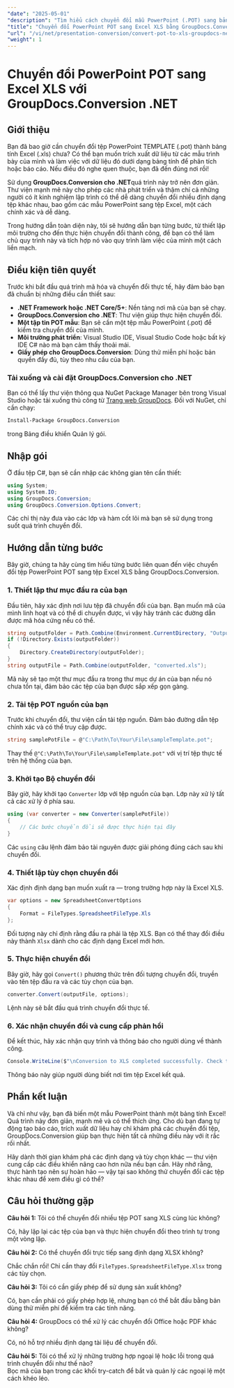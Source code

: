 ```yaml
---
"date": "2025-05-01"
"description": "Tìm hiểu cách chuyển đổi mẫu PowerPoint (.POT) sang bảng tính Excel (.XLS) một cách liền mạch bằng API GroupDocs.Conversion mạnh mẽ trong .NET."
"title": "Chuyển đổi PowerPoint POT sang Excel XLS bằng GroupDocs.Conversion .NET"
"url": "/vi/net/presentation-conversion/convert-pot-to-xls-groupdocs-net/"
"weight": 1
---
```


# Chuyển đổi PowerPoint POT sang Excel XLS với GroupDocs.Conversion .NET

## Giới thiệu

Bạn đã bao giờ cần chuyển đổi tệp PowerPoint TEMPLATE (.pot) thành bảng tính Excel (.xls) chưa? Có thể bạn muốn trích xuất dữ liệu từ các mẫu trình bày của mình và làm việc với dữ liệu đó dưới dạng bảng tính để phân tích hoặc báo cáo. Nếu điều đó nghe quen thuộc, bạn đã đến đúng nơi rồi! 

Sử dụng **GroupDocs.Conversion cho .NET**quá trình này trở nên đơn giản. Thư viện mạnh mẽ này cho phép các nhà phát triển và thậm chí cả những người có ít kinh nghiệm lập trình có thể dễ dàng chuyển đổi nhiều định dạng tệp khác nhau, bao gồm các mẫu PowerPoint sang tệp Excel, một cách chính xác và dễ dàng.

Trong hướng dẫn toàn diện này, tôi sẽ hướng dẫn bạn từng bước, từ thiết lập môi trường cho đến thực hiện chuyển đổi thành công, để bạn có thể làm chủ quy trình này và tích hợp nó vào quy trình làm việc của mình một cách liền mạch.

## Điều kiện tiên quyết

Trước khi bắt đầu quá trình mã hóa và chuyển đổi thực tế, hãy đảm bảo bạn đã chuẩn bị những điều cần thiết sau:

- **.NET Framework hoặc .NET Core/5+**: Nền tảng nơi mã của bạn sẽ chạy.
- **GroupDocs.Conversion cho .NET**: Thư viện giúp thực hiện chuyển đổi.
- **Một tập tin POT mẫu**: Bạn sẽ cần một tệp mẫu PowerPoint (.pot) để kiểm tra chuyển đổi của mình.
- **Môi trường phát triển**: Visual Studio IDE, Visual Studio Code hoặc bất kỳ IDE C# nào mà bạn cảm thấy thoải mái.
- **Giấy phép cho GroupDocs.Conversion**: Dùng thử miễn phí hoặc bản quyền đầy đủ, tùy theo nhu cầu của bạn.

### Tải xuống và cài đặt GroupDocs.Conversion cho .NET

Bạn có thể lấy thư viện thông qua NuGet Package Manager bên trong Visual Studio hoặc tải xuống thủ công từ [Trang web GroupDocs](https://releases.groupdocs.com/conversion/net/). Đối với NuGet, chỉ cần chạy:

```bash
Install-Package GroupDocs.Conversion
```

trong Bảng điều khiển Quản lý gói.

## Nhập gói

Ở đầu tệp C#, bạn sẽ cần nhập các không gian tên cần thiết:

```csharp
using System;
using System.IO;
using GroupDocs.Conversion;
using GroupDocs.Conversion.Options.Convert;
```

Các chỉ thị này đưa vào các lớp và hàm cốt lõi mà bạn sẽ sử dụng trong suốt quá trình chuyển đổi.

## Hướng dẫn từng bước

Bây giờ, chúng ta hãy cùng tìm hiểu từng bước liên quan đến việc chuyển đổi tệp PowerPoint POT sang tệp Excel XLS bằng GroupDocs.Conversion.

### 1. Thiết lập thư mục đầu ra của bạn

Đầu tiên, hãy xác định nơi lưu tệp đã chuyển đổi của bạn. Bạn muốn mã của mình linh hoạt và có thể di chuyển được, vì vậy hãy tránh các đường dẫn được mã hóa cứng nếu có thể.

```csharp
string outputFolder = Path.Combine(Environment.CurrentDirectory, "Output");
if (!Directory.Exists(outputFolder))
{
    Directory.CreateDirectory(outputFolder);
}
string outputFile = Path.Combine(outputFolder, "converted.xls");
```

Mã này sẽ tạo một thư mục đầu ra trong thư mục dự án của bạn nếu nó chưa tồn tại, đảm bảo các tệp của bạn được sắp xếp gọn gàng.

### 2. Tải tệp POT nguồn của bạn

Trước khi chuyển đổi, thư viện cần tải tệp nguồn. Đảm bảo đường dẫn tệp chính xác và có thể truy cập được.

```csharp
string samplePotFile = @"C:\Path\To\Your\File\sampleTemplate.pot";
```

Thay thế `@"C:\Path\To\Your\File\sampleTemplate.pot"` với vị trí tệp thực tế trên hệ thống của bạn.

### 3. Khởi tạo Bộ chuyển đổi

Bây giờ, hãy khởi tạo `Converter` lớp với tệp nguồn của bạn. Lớp này xử lý tất cả các xử lý ở phía sau.

```csharp
using (var converter = new Converter(samplePotFile))
{
    // Các bước chuyển đổi sẽ được thực hiện tại đây
}
```

Các `using` câu lệnh đảm bảo tài nguyên được giải phóng đúng cách sau khi chuyển đổi.

### 4. Thiết lập tùy chọn chuyển đổi

Xác định định dạng bạn muốn xuất ra — trong trường hợp này là Excel XLS.

```csharp
var options = new SpreadsheetConvertOptions
{
    Format = FileTypes.SpreadsheetFileType.Xls
};
```

Đối tượng này chỉ định rằng đầu ra phải là tệp XLS. Bạn có thể thay đổi điều này thành `Xlsx` dành cho các định dạng Excel mới hơn.

### 5. Thực hiện chuyển đổi

Bây giờ, hãy gọi `Convert()` phương thức trên đối tượng chuyển đổi, truyền vào tên tệp đầu ra và các tùy chọn của bạn.

```csharp
converter.Convert(outputFile, options);
```

Lệnh này sẽ bắt đầu quá trình chuyển đổi thực tế.

### 6. Xác nhận chuyển đổi và cung cấp phản hồi

Để kết thúc, hãy xác nhận quy trình và thông báo cho người dùng về thành công.

```csharp
Console.WriteLine($"\nConversion to XLS completed successfully. Check the output in {outputFolder}");
```

Thông báo này giúp người dùng biết nơi tìm tệp Excel kết quả.

## Phần kết luận

Và chỉ như vậy, bạn đã biến một mẫu PowerPoint thành một bảng tính Excel! Quá trình này đơn giản, mạnh mẽ và có thể thích ứng. Cho dù bạn đang tự động tạo báo cáo, trích xuất dữ liệu hay chỉ khám phá các chuyển đổi tệp, GroupDocs.Conversion giúp bạn thực hiện tất cả những điều này với ít rắc rối nhất.

Hãy dành thời gian khám phá các định dạng và tùy chọn khác — thư viện cung cấp các điều khiển nâng cao hơn nữa nếu bạn cần. Hãy nhớ rằng, thực hành tạo nên sự hoàn hảo — vậy tại sao không thử chuyển đổi các tệp khác nhau để xem điều gì có thể?

## Câu hỏi thường gặp

**Câu hỏi 1:** Tôi có thể chuyển đổi nhiều tệp POT sang XLS cùng lúc không?  

Có, hãy lặp lại các tệp của bạn và thực hiện chuyển đổi theo trình tự trong một vòng lặp.

**Câu hỏi 2:** Có thể chuyển đổi trực tiếp sang định dạng XLSX không?  

Chắc chắn rồi! Chỉ cần thay đổi `FileTypes.SpreadsheetFileType.Xlsx` trong các tùy chọn.

**Câu hỏi 3:** Tôi có cần giấy phép để sử dụng sản xuất không?  

Có, bạn cần phải có giấy phép hợp lệ, nhưng bạn có thể bắt đầu bằng bản dùng thử miễn phí để kiểm tra các tính năng.

**Câu hỏi 4:** GroupDocs có thể xử lý các chuyển đổi Office hoặc PDF khác không?  

Có, nó hỗ trợ nhiều định dạng tài liệu để chuyển đổi.

**Câu hỏi 5:** Tôi có thể xử lý những trường hợp ngoại lệ hoặc lỗi trong quá trình chuyển đổi như thế nào?  
Bọc mã của bạn trong các khối try-catch để bắt và quản lý các ngoại lệ một cách khéo léo.